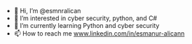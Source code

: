 - 👋 Hi, I’m @esmnralican
- 👀 I’m interested in cyber security, python, and C#  
- 🌱 I’m currently learning Python and cyber security
- 📫 How to reach me www.linkedin.com/in/esmanur-alicann


